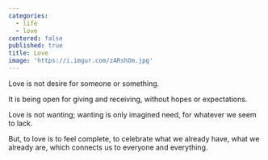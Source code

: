 ```yaml
---
categories:
  - life
  - love
centered: false
published: true
title: Love
image: 'https://i.imgur.com/zARshOm.jpg'
---
```

Love is not desire
for someone
or something.

It is being open
for giving 
and receiving,
without hopes
or expectations.

Love is not wanting;
wanting is only 
imagined need,
for whatever 
we seem to lack.

But, to love 
is to feel complete,
to celebrate
what we already have,
what we already are,
which connects us
to everyone
and everything.
